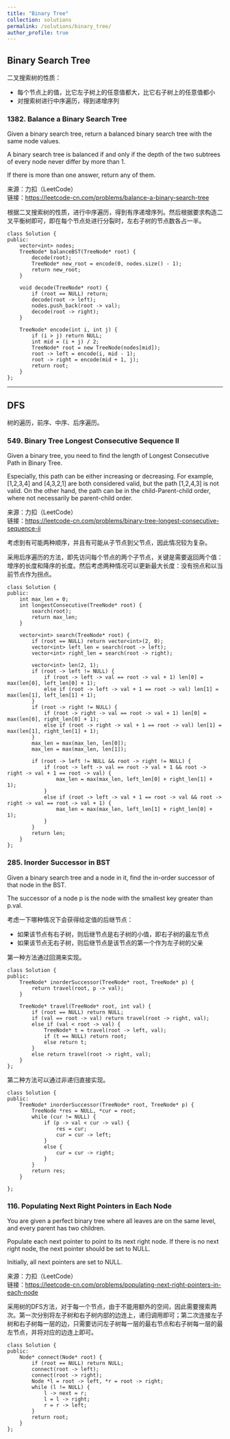 ```yaml
---
title: "Binary Tree"
collection: solutions
permalink: /solutions/binary_tree/
author_profile: true
---
```


## Binary Search Tree

二叉搜索树的性质：
* 每个节点上的值，比它左子树上的任意值都大，比它右子树上的任意值都小
* 对搜索树进行中序遍历，得到递增序列

### 1382. Balance a Binary Search Tree

Given a binary search tree, return a balanced binary search tree with the same node values.

A binary search tree is balanced if and only if the depth of the two subtrees of every node never differ by more than 1.

If there is more than one answer, return any of them.

来源：力扣（LeetCode）  
链接：https://leetcode-cn.com/problems/balance-a-binary-search-tree

根据二叉搜索树的性质，进行中序遍历，得到有序递增序列。然后根据要求构造二叉平衡树即可，即在每个节点处进行分裂时，左右子树的节点数各占一半。

```
class Solution {
public:
    vector<int> nodes;
    TreeNode* balanceBST(TreeNode* root) {
        decode(root);
        TreeNode* new_root = encode(0, nodes.size() - 1);
        return new_root;
    }
    
    void decode(TreeNode* root) {
        if (root == NULL) return;
        decode(root -> left);
        nodes.push_back(root -> val);
        decode(root -> right);
    }
    
    TreeNode* encode(int i, int j) {
        if (i > j) return NULL;
        int mid = (i + j) / 2;
        TreeNode* root = new TreeNode(nodes[mid]);
        root -> left = encode(i, mid - 1);
        root -> right = encode(mid + 1, j);
        return root;
    }
};
```

---

## DFS

树的遍历，前序、中序、后序遍历。

### 549. Binary Tree Longest Consecutive Sequence II

Given a binary tree, you need to find the length of Longest Consecutive Path in Binary Tree.

Especially, this path can be either increasing or decreasing. For example, [1,2,3,4] and [4,3,2,1] are both considered valid, but the path [1,2,4,3] is not valid. On the other hand, the path can be in the child-Parent-child order, where not necessarily be parent-child order.

来源：力扣（LeetCode）  
链接：https://leetcode-cn.com/problems/binary-tree-longest-consecutive-sequence-ii

考虑到有可能两种顺序，并且有可能从子节点到父节点，因此情况较为复杂。

采用后序遍历的方法，即先访问每个节点的两个子节点，关键是需要返回两个值：增序的长度和降序的长度。然后考虑两种情况可以更新最大长度：没有拐点和以当前节点作为拐点。

```
class Solution {
public:
    int max_len = 0;
    int longestConsecutive(TreeNode* root) {
        search(root);
        return max_len;
    }

    vector<int> search(TreeNode* root) {
        if (root == NULL) return vector<int>(2, 0);
        vector<int> left_len = search(root -> left);
        vector<int> right_len = search(root -> right);

        vector<int> len(2, 1);
        if (root -> left != NULL) {
            if (root -> left -> val == root -> val + 1) len[0] = max(len[0], left_len[0] + 1);
            else if (root -> left -> val + 1 == root -> val) len[1] = max(len[1], left_len[1] + 1);
        }
        if (root -> right != NULL) {
            if (root -> right -> val == root -> val + 1) len[0] = max(len[0], right_len[0] + 1);
            else if (root -> right -> val + 1 == root -> val) len[1] = max(len[1], right_len[1] + 1);
        }
        max_len = max(max_len, len[0]);
        max_len = max(max_len, len[1]);
        
        if (root -> left != NULL && root -> right != NULL) {
            if (root -> left -> val == root -> val + 1 && root -> right -> val + 1 == root -> val) {
                max_len = max(max_len, left_len[0] + right_len[1] + 1);
            }
            else if (root -> left -> val + 1 == root -> val && root -> right -> val == root -> val + 1) {
                max_len = max(max_len, left_len[1] + right_len[0] + 1);
            }
        }
        return len;
    }
};
```

### 285. Inorder Successor in BST

Given a binary search tree and a node in it, find the in-order successor of that node in the BST.

The successor of a node p is the node with the smallest key greater than p.val.

考虑一下哪种情况下会获得给定值的后继节点：
* 如果该节点有右子树，则后继节点是右子树的小值，即右子树的最左节点
* 如果该节点无右子树，则后继节点是该节点的第一个作为左子树的父亲
  
第一种方法通过回溯来实现。

```
class Solution {
public:
    TreeNode* inorderSuccessor(TreeNode* root, TreeNode* p) {
        return travel(root, p -> val);
    }
    
    TreeNode* travel(TreeNode* root, int val) {
        if (root == NULL) return NULL;
        if (val == root -> val) return travel(root -> right, val);
        else if (val < root -> val) {
            TreeNode* t = travel(root -> left, val);
            if (t == NULL) return root;
            else return t;
        }
        else return travel(root -> right, val);
    }
};
```

第二种方法可以通过非递归直接实现。

```
class Solution {
public:
    TreeNode* inorderSuccessor(TreeNode* root, TreeNode* p) {
        TreeNode *res = NULL, *cur = root;
        while (cur != NULL) {
            if (p -> val < cur -> val) {
                res = cur;
                cur = cur -> left;
            }
            else {
                cur = cur -> right;
            }
        }
        return res;
    }
    
};
```

### 116. Populating Next Right Pointers in Each Node

You are given a perfect binary tree where all leaves are on the same level, and every parent has two children. 

Populate each next pointer to point to its next right node. If there is no next right node, the next pointer should be set to NULL.

Initially, all next pointers are set to NULL.

来源：力扣（LeetCode）  
链接：https://leetcode-cn.com/problems/populating-next-right-pointers-in-each-node

采用树的DFS方法，对于每一个节点，由于不能用额外的空间，因此需要搜索两次。第一次分别将左子树和右子树内部的边连上，递归调用即可；第二次连接左子树和右子树每一层的边，只需要访问左子树每一层的最右节点和右子树每一层的最左节点，并将对应的边连上即可。

```
class Solution {
public:
    Node* connect(Node* root) {
        if (root == NULL) return NULL;
        connect(root -> left);
        connect(root -> right);
        Node *l = root -> left, *r = root -> right;
        while (l != NULL) {
            l -> next = r;
            l = l -> right;
            r = r -> left;
        }
        return root;
    }
};
```